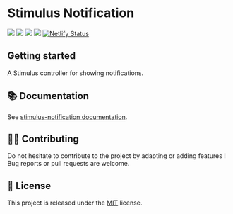 # Stimulus Notification

[![](https://img.shields.io/npm/dt/stimulus-notification.svg)](https://www.npmjs.com/package/stimulus-notification)
[![](https://img.shields.io/npm/v/stimulus-notification.svg)](https://www.npmjs.com/package/stimulus-notification)
[![](https://github.com/stimulus-components/stimulus-notification/workflows/Lint/badge.svg)](https://github.com/stimulus-components/stimulus-notification)
[![](https://img.shields.io/github/license/stimulus-components/stimulus-notification.svg)](https://github.com/stimulus-components/stimulus-notification)
[![Netlify Status](https://api.netlify.com/api/v1/badges/59cfd74d-6f17-4a80-b55c-535c901ad4e9/deploy-status)](https://stimulus-notification.netlify.com)

## Getting started

A Stimulus controller for showing notifications.

## 📚 Documentation

See [stimulus-notification documentation](https://stimulus-components.netlify.app/docs/components/stimulus-notification/).

## 👷‍♂️ Contributing

Do not hesitate to contribute to the project by adapting or adding features ! Bug reports or pull requests are welcome.

## 📝 License

This project is released under the [MIT](http://opensource.org/licenses/MIT) license.
